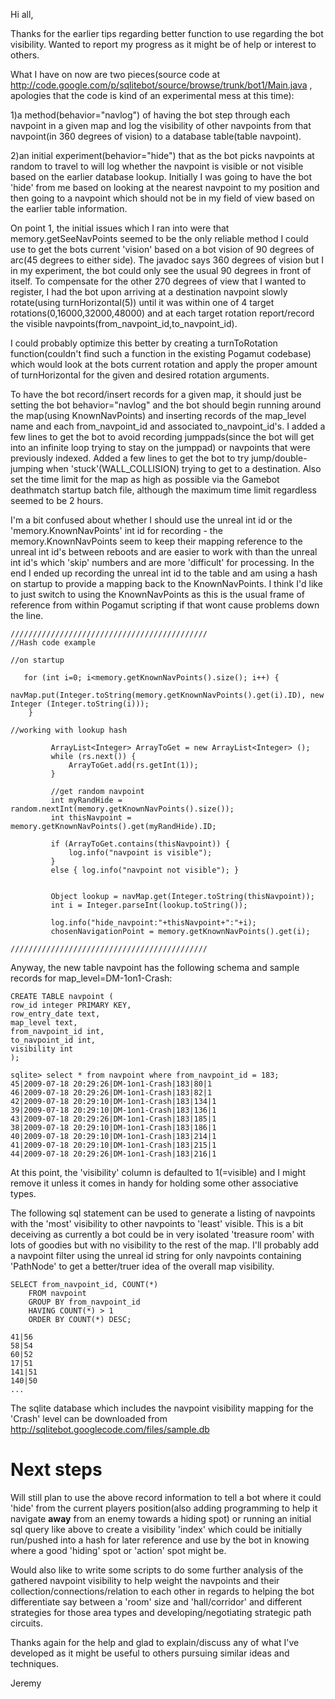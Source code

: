 

Hi all,

Thanks for the earlier tips regarding better function to use regarding the bot visibility.  Wanted to report my progress as it might be of help or interest to others.

What I have on now are two pieces(source code at http://code.google.com/p/sqlitebot/source/browse/trunk/bot1/Main.java , apologies that the code is kind of an experimental mess at this time):

1)a method(behavior="navlog") of having the bot step through each navpoint in a  given map and log the visibility of other navpoints from that navpoint(in 360 degrees of vision) to a database table(table navpoint).

2)an initial experiment(behavior="hide") that as the bot picks navpoints at random to travel to will log whether the navpoint is visible or not visible based on the earlier database lookup.  Initially I was going to have the bot 'hide' from me based on looking at the nearest navpoint to my position and then going to a navpoint which should not be in my field of view based on the earlier table information.

On point 1, the initial issues which I ran into were that memory.getSeeNavPoints seemed to be the only reliable method I could use to get the bots current 'vision' based on a bot vision of 90 degrees of arc(45 degrees to either side).  The javadoc says 360 degrees of vision but I in my experiment, the bot could only see the usual 90 degrees in front of itself.  To compensate for the other 270 degrees of view that I wanted to register, I had the bot upon arriving at a destination navpoint slowly rotate(using turnHorizontal(5)) until it was within one of 4 target rotations(0,16000,32000,48000) and at each target rotation report/record the visible navpoints(from\_navpoint\_id,to\_navpoint\_id).

I could probably optimize this better by creating a turnToRotation function(couldn't find such a function in the existing Pogamut codebase) which would look at the bots current rotation and apply the proper amount of turnHorizontal for the given and desired rotation arguments.

To have the bot record/insert records for a given map, it should just be setting the bot behavior="navlog" and the bot should begin running around the map(using KnownNavPoints) and inserting records of the map\_level name and each from\_navpoint\_id and associated to\_navpoint\_id's.  I added a few lines to get the bot to avoid recording jumppads(since the bot will get into an infinite loop trying to stay on the jumppad) or navpoints that were previously indexed.  Added a few lines to get the bot to try jump/double-jumping when 'stuck'(WALL\_COLLISION) trying to get to a destination.  Also set the time limit for the map as high as possible via the Gamebot deathmatch startup batch file, although the maximum time limit regardless seemed to be 2 hours.

I'm a bit confused about whether I should use the unreal int id or the 'memory.KnownNavPoints' int id for recording - the memory.KnownNavPoints seem to keep their mapping reference to the unreal int id's between reboots and are easier to work with than the unreal int id's which 'skip' numbers and are more 'difficult' for processing.  In the end I ended up recording the unreal int id to the table and am using a hash on startup to provide a mapping back to the KnownNavPoints.  I think I'd like to just switch to using the KnownNavPoints as this is the usual frame of reference from within Pogamut scripting if that wont cause problems down the line.

```
////////////////////////////////////////////
//Hash code example

//on startup

   for (int i=0; i<memory.getKnownNavPoints().size(); i++) {
         navMap.put(Integer.toString(memory.getKnownNavPoints().get(i).ID), new Integer (Integer.toString(i)));
    }

//working with lookup hash

         ArrayList<Integer> ArrayToGet = new ArrayList<Integer> ();
         while (rs.next()) {
             ArrayToGet.add(rs.getInt(1));
         }

         //get random navpoint
         int myRandHide = random.nextInt(memory.getKnownNavPoints().size());
         int thisNavpoint = memory.getKnownNavPoints().get(myRandHide).ID;
         
         if (ArrayToGet.contains(thisNavpoint)) {
             log.info("navpoint is visible");
         }
         else { log.info("navpoint not visible"); }


         Object lookup = navMap.get(Integer.toString(thisNavpoint));
         int i = Integer.parseInt(lookup.toString());

         log.info("hide_navpoint:"+thisNavpoint+":"+i);
         chosenNavigationPoint = memory.getKnownNavPoints().get(i);
         
////////////////////////////////////////////    
```

Anyway, the new table navpoint has the following schema and sample records for map\_level=DM-1on1-Crash:

```
CREATE TABLE navpoint (
row_id integer PRIMARY KEY,
row_entry_date text,
map_level text,
from_navpoint_id int,
to_navpoint_id int,
visibility int
);

sqlite> select * from navpoint where from_navpoint_id = 183;
45|2009-07-18 20:29:26|DM-1on1-Crash|183|80|1
46|2009-07-18 20:29:26|DM-1on1-Crash|183|82|1
42|2009-07-18 20:29:10|DM-1on1-Crash|183|134|1
39|2009-07-18 20:29:10|DM-1on1-Crash|183|136|1
43|2009-07-18 20:29:26|DM-1on1-Crash|183|185|1
38|2009-07-18 20:29:10|DM-1on1-Crash|183|186|1
40|2009-07-18 20:29:10|DM-1on1-Crash|183|214|1
41|2009-07-18 20:29:10|DM-1on1-Crash|183|215|1
44|2009-07-18 20:29:26|DM-1on1-Crash|183|216|1
```

At this point, the 'visibility' column is defaulted to 1(=visible) and I might remove it unless it comes in handy for holding some other associative types.

The following sql statement can be used to generate a listing of navpoints with the 'most' visibility to other navpoints to 'least' visible.  This is a bit deceiving as currently a bot could be in very isolated 'treasure room' with lots of goodies but with no visibility to the rest of the map.  I'll probably add a navpoint filter using the unreal id string for only navpoints containing 'PathNode' to get a better/truer idea of the overall map visibility.

```
SELECT from_navpoint_id, COUNT(*)
    FROM navpoint
    GROUP BY from_navpoint_id
    HAVING COUNT(*) > 1
    ORDER BY COUNT(*) DESC;

41|56
58|54
60|52
17|51
141|51
140|50
...
```

The sqlite database which includes the navpoint visibility mapping for the 'Crash' level can be downloaded from http://sqlitebot.googlecode.com/files/sample.db

# Next steps #

Will still plan to use the above record information to tell a bot where it could 'hide' from the current players position(also adding programming to help it navigate **away** from an enemy towards a hiding spot) or running an initial sql query like above to create a visibility 'index' which could be initially run/pushed into a hash for later reference and use by the bot in knowing where a good 'hiding' spot or 'action' spot might be.

Would also like to write some scripts to do some further analysis of the gathered navpoint visibility to help weight the navpoints and their collection/connections/relation to each other in regards to helping the bot differentiate say between a 'room' size and 'hall/corridor' and different strategies for those area types and developing/negotiating strategic path circuits.

Thanks again for the help and glad to explain/discuss any of what I've developed as it might be useful to others pursuing similar ideas and techniques.

Jeremy